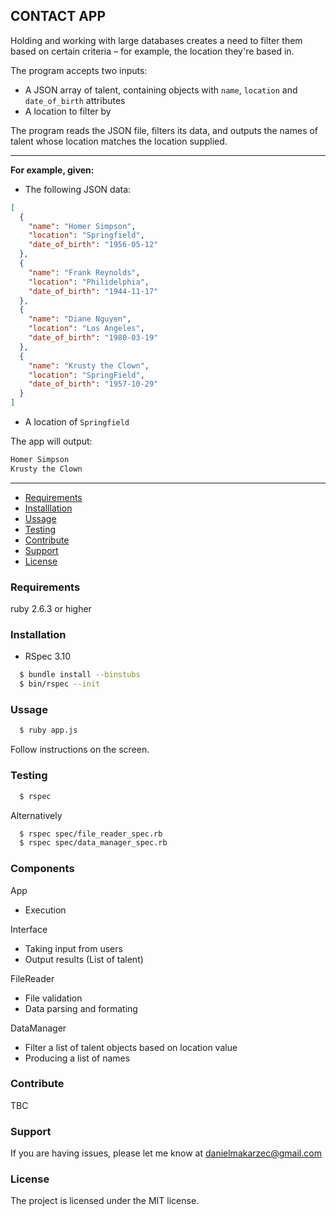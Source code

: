 
## CONTACT APP

Holding and working with large databases creates a need to filter them based on certain criteria – for example, the location they're based in.

The program accepts two inputs:

-   A JSON array of talent, containing objects with `name`, `location` and `date_of_birth` attributes
-   A location to filter by

The program reads the JSON file, filters its data, and outputs the names of talent whose location matches the location supplied.

---
**For example, given:**

-   The following JSON data:

```json
[
  {
    "name": "Homer Simpson",
    "location": "Springfield",
    "date_of_birth": "1956-05-12"
  },
  {
    "name": "Frank Reynolds",
    "location": "Philidelphia",
    "date_of_birth": "1944-11-17"
  },
  {
    "name": "Diane Nguyen",
    "location": "Los Angeles",
    "date_of_birth": "1980-03-19"
  },
  {
    "name": "Krusty the Clown",
    "location": "SpringField",
    "date_of_birth": "1957-10-29"
  }
]

```

-   A location of `Springfield`

The app will output:

```bash
Homer Simpson
Krusty the Clown
```
---

  - [Requirements](#requirements)
  - [Installlation](#installation)
  - [Ussage](#ussage)
  - [Testing](#testing)
  - [Contribute](#contribute)
  - [Support](#support)
  - [License](#lcense)


### Requirements

ruby 2.6.3 or higher

### Installation

+ RSpec 3.10
~~~bash
  $ bundle install --binstubs
  $ bin/rspec --init
~~~
### Ussage

```bash
  $ ruby app.js
```
Follow instructions on the screen.

### Testing

```bash
  $ rspec
```
Alternatively

```bash
  $ rspec spec/file_reader_spec.rb
  $ rspec spec/data_manager_spec.rb
```
### Components

App
- Execution

Interface
- Taking input from users
- Output results (List of talent)

FileReader
- File validation
- Data parsing and formating

DataManager
- Filter a list of talent objects based on location value
- Producing a list of names

### Contribute

TBC

### Support

If you are having issues, please let me know at danielmakarzec@gmail.com

### License

The project is licensed under the MIT license.